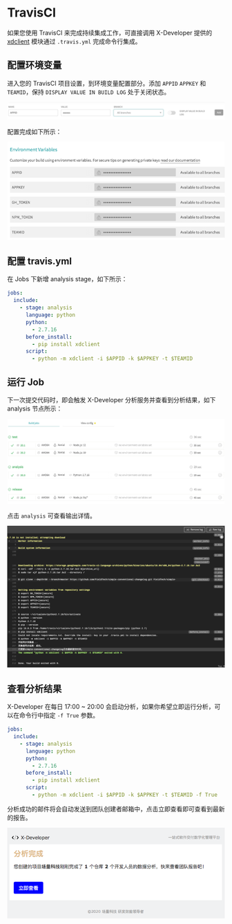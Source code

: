 # TravisCI

如果您使用 TravisCI 来完成持续集成工作，可直接调用 X-Developer 提供的 [xdclient](https://pypi.org/project/xdclient/) 模块通过 `.travis.yml` 完成命令行集成。

## 配置环境变量

进入您的 TravisCI 项目设置，到环境变量配置部分。添加 `APPID` `APPKEY` 和 `TEAMID`，保持 `DISPLAY VALUE IN BUILD LOG` 处于关闭状态。

![](../_media/travis-add-variable.png)

配置完成如下所示：

![](../_media/travis-variables.png)

## 配置 travis.yml

在 Jobs 下新增 analysis stage，如下所示：

```yaml
jobs:
  include:
    - stage: analysis
      language: python
      python:
        - 2.7.16
      before_install:
        - pip install xdclient
      script:
        - python -m xdclient -i $APPID -k $APPKEY -t $TEAMID
```

## 运行 Job

下一次提交代码时，即会触发 X-Developer 分析服务并查看到分析结果，如下 analysis 节点所示：

![](../_media/travis-ci-result.png)

点击 `analysis` 可查看输出详情。

![](../_media/travis-ci-success.png)

## 查看分析结果

X-Developer 在每日 17:00 ~ 20:00 会启动分析，如果你希望立即运行分析，可以在命令行中指定 `-f True` 参数。

```yaml
jobs:
  include:
    - stage: analysis
      language: python
      python:
        - 2.7.16
      before_install:
        - pip install xdclient
      script:
        - python -m xdclient -i $APPID -k $APPKEY -t $TEAMID -f True
```

分析成功的邮件将会自动发送到团队创建者邮箱中，点击立即查看即可查看到最新的报告。

![](../_media/analysis-notice.png)